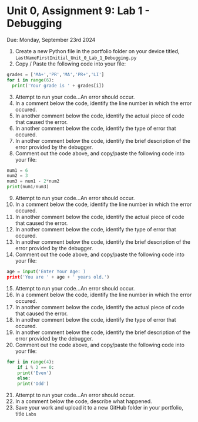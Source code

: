 # Unit 0, Assignment 9: Lab 1 - Debugging
Due: Monday, September 23rd 2024

1. Create a new Python file in the portfolio folder on your device titled, `LastNameFirstInitial_Unit_0_Lab_1_Debugging.py`
2. Copy / Paste the following code into your file:

```python
grades = ['MA+','PR','MA','PR+','LI']
for i in range(6):
  print('Your grade is ' + grades[i])
```
3.  Attempt to run your code...An error should occur.
4.  In a comment below the code, identify the line number in which the error occured.
5.  In another comment below the code, identify the actual piece of code that caused the error.
6.  In another comment below the code, identify the type of error that occured.
7.  In another comment below the code, identify the brief description of the error provided by the debugger.
8.  Comment out the code above, and copy/paste the following code into your file:

```python
num1 = 6
num2 = 3
num3 = num1 - 2*num2
print(num1/num3)
```

9.  Attempt to run your code...An error should occur.
10.  In a comment below the code, identify the line number in which the error occured.
11.  In another comment below the code, identify the actual piece of code that caused the error.
12.  In another comment below the code, identify the type of error that occured.
13.  In another comment below the code, identify the brief description of the error provided by the debugger.
14.  Comment out the code above, and copy/paste the following code into your file:

```python
age = input('Enter Your Age: )
print('You are ' + age + ' years old.')
```
15.  Attempt to run your code...An error should occur.
16.  In a comment below the code, identify the line number in which the error occured.
17.  In another comment below the code, identify the actual piece of code that caused the error.
18.  In another comment below the code, identify the type of error that occured.
19.  In another comment below the code, identify the brief description of the error provided by the debugger.
20.  Comment out the code above, and copy/paste the following code into your file:

```python
for i in range(4):
    if i % 2 == 0:
    print('Even')
    else:
    print('Odd')
```
21.  Attempt to run your code...An error should occur.
22.  In a comment below the code, describe what happened.
23.  Save your work and upload it to a new GitHub folder in your portfolio, title `Labs`
